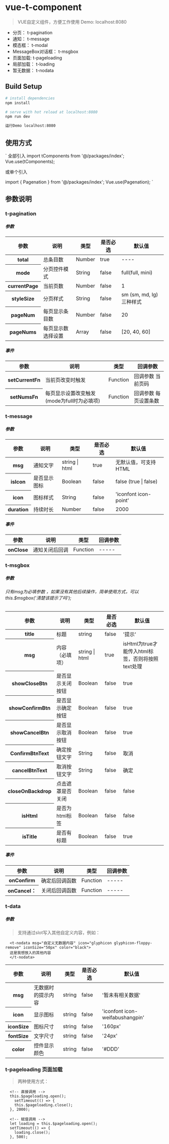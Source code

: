 # vue-t-component

> VUE自定义组件，方便工作使用
> Demo: localhost:8080
<ul>
  <li>分页： t-pagination</li>
  <li>通知： t-message</li>
  <li>模态框： t-modal</li>
  <li>MessageBox对话框： t-msgbox </li>
  <li>页面加载: t-pageloading</li>
  <li>局部加载： t-loading</li>
  <li>暂无数据： t-nodata</li>
</ul>

## Build Setup

``` bash
# install dependencies
npm install

# serve with hot reload at localhost:8080
npm run dev

运行Demo localhost:8080
```

## 使用方式

`
全部引入
import tComponents from '@/packages/index';
Vue.use(tComponents);

或单个引入

import { Pagenation } from '@/packages/index';
Vue.use(Pagenation);
`

## 参数说明
### t-pagination

##### 参数
<table>
    <thead>
    <tr>
        <th>参数</th>
        <th>说明</th>
        <th>类型</th>
        <th>是否必选</th>
        <th>默认值</th>
    </tr>
    </thead>
    <tbody>
      <tr>
        <th>total</th>
        <td>总条目数</td>
        <td>Number</td>
        <td>true</td>
        <td>----</td>
      </tr>
      <tr>
        <th>mode</th>
        <td>分页控件模式</td>
        <td>String</td>
        <td>false</td>
        <td>full(full, mini)</td>
      </tr>
      <tr>
        <th>currentPage</th>
        <td>当前页数</td>
        <td>Number</td>
        <td>false</td>
        <td>1</td>
      </tr>
      <tr>
        <th>styleSize</th>
        <td>分页样式</td>
        <td>String</td>
        <td>false</td>
        <td>sm (sm, md, lg)三种样式</td>
      </tr>
      <tr>
        <th>pageNum</th>
        <td>每页显示条目数</td>
        <td>Number</td>
        <td>false</td>
        <td>20</td>
      </tr>
      <tr>
        <th>pageNums</th>
        <td>每页显示数选择设置</td>
        <td>Array</td>
        <td>false</td>
        <td>[20, 40, 60]</td>
      </tr>
    </tbody>
</table>

##### 事件

<table>
    <thead>
    <tr>
        <th>参数</th>
        <th>说明</th>
        <th>类型</th>
        <th>回调参数</th>
    </tr>
    </thead>
    <tbody>
      <tr>
        <th>setCurrentFn</th>
        <td>当前页改变时触发</td>
        <td>Function</td>
        <td>回调参数 当前页码</td>
      </tr>
      <tr>
        <th>setNumsFn</th>
        <td>每页显示设置改变触发(mode为full时为必填项)</td>
        <td>Function</td>
        <td>回调参数 每页设置条数</td>
      </tr>
    </tbody>
</table>

### t-message

##### 参数
<table>
    <thead>
    <tr>
        <th>参数</th>
        <th>说明</th>
        <th>类型</th>
        <th>是否必选</th>
        <th>默认值</th>
    </tr>
    </thead>
    <tbody>
      <tr>
        <th>msg</th>
        <td>通知文字</td>
        <td>string | html</td>
        <td>true</td>
        <td>无默认值，可支持HTML</td>
      </tr>
      <tr>
        <th>isIcon</th>
        <td>是否显示图标</td>
        <td>Boolean</td>
        <td>false</td>
        <td>false (true | false)</td>
      </tr>
      <tr>
        <th>icon</th>
        <td>图标样式</td>
        <td>String</td>
        <td>false</td>
        <td>'iconfont icon-point'</td>
      </tr>
      <tr>
        <th>duration</th>
        <td>持续时长</td>
        <td>Number</td>
        <td>false</td>
        <td>2000</td>
      </tr>
    </tbody>
</table>

##### 事件

<table>
    <thead>
    <tr>
        <th>参数</th>
        <th>说明</th>
        <th>类型</th>
        <th>回调参数</th>
    </tr>
    </thead>
    <tbody>
      <tr>
        <th>onClose</th>
        <td>通知关闭后回调</td>
        <td>Function</td>
        <td>-----</td>
      </tr>
    </tbody>
</table>

### t-msgbox
##### 参数

###### 只有msg为必填参数 ，如果没有其他后续操作，简单使用方式，可以this.$msgbox('清楚该提示了吗');

<table>
    <thead>
    <tr>
        <th>参数</th>
        <th>说明</th>
        <th>类型</th>
        <th>是否必选</th>
        <th>默认值</th>
    </tr>
    </thead>
    <tbody>
      <tr>
        <th>title</th>
        <td>标题</td>
        <td>string</td>
        <td>false</td>
        <td>'提示'</td>
      </tr>
      <tr>
        <th>msg</th>
        <td>内容（必填项）</td>
        <td>string | html</td>
        <td>true</td>
        <td>isHtml为true才能传入html标签，否则将按照text处理</td>
      </tr>
      <tr>
        <th>showCloseBtn</th>
        <td>是否显示关闭按钮</td>
        <td>Boolean</td>
        <td>false</td>
        <td>true</td>
      </tr>
      <tr>
        <th>showConfirmBtn</th>
        <td>是否显示确定按钮</td>
        <td>Boolean</td>
        <td>false</td>
        <td>true</td>
      </tr>
      <tr>
        <th>showCancelBtn</th>
        <td>是否显示取消按钮</td>
        <td>Boolean</td>
        <td>false</td>
        <td>true</td>
      </tr>
      <tr>
        <th>ConfirmBtnText</th>
        <td>确定按钮文字</td>
        <td>String</td>
        <td>false</td>
        <td>取消</td>
      </tr>
      <tr>
        <th>cancelBtnText</th>
        <td>取消按钮文字</td>
        <td>String</td>
        <td>false</td>
        <td>确定</td>
      </tr>
      <tr>
        <th>closeOnBackdrop</th>
        <td>点击遮罩是否关闭</td>
        <td>Boolean</td>
        <td>false</td>
        <td>false</td>
      </tr>
      <tr>
        <th>isHtml</th>
        <td>是否为html标签</td>
        <td>Boolean</td>
        <td>false</td>
        <td>false</td>
      </tr>
      <tr>
        <th>isTitle</th>
        <td>是否有标题</td>
        <td>Boolean</td>
        <td>false</td>
        <td>true</td>
      </tr>
    </tbody>
</table>

##### 事件

<table>
    <thead>
    <tr>
        <th>参数</th>
        <th>说明</th>
        <th>类型</th>
        <th>回调参数</th>
    </tr>
    </thead>
    <tbody>
      <tr>
        <th>onConfirm</th>
        <td>确定后回调函数</td>
        <td>Function</td>
        <td>-----</td>
      </tr>
      <tr>
        <th>onCancel：</th>
        <td>关闭后回调函数</td>
        <td>Function</td>
        <td>-----</td>
      </tr>
    </tbody>
</table>

### t-data
##### 参数
> 支持通过slot写入其他自定义内容，例如：

```
  <t-nodata msg="自定义无数据内容" icon="glyphicon glyphicon-floppy-remove" iconSize="50px" color="black">
  这是我想放入的其他内容
  </t-nodata>
```
<table>
    <thead>
    <tr>
        <th>参数</th>
        <th>说明</th>
        <th>类型</th>
        <th>是否必选</th>
        <th>默认值</th>
    </tr>
    </thead>
    <tbody>
      <tr>
        <th>msg</th>
        <td>无数据时的提示内容</td>
        <td>string</td>
        <td>false</td>
        <td>'暂未有相关数据'</td>
      </tr>
      <tr>
        <th>icon</th>
        <td>显示图标</td>
        <td>string</td>
        <td>false</td>
        <td>'iconfont icon-weifabushangpin'</td>
      </tr>
      <tr>
        <th>iconSize</th>
        <td>图标尺寸</td>
        <td>string</td>
        <td>false</td>
        <td>'160px'</td>
      </tr>
      <tr>
        <th>fontSize</th>
        <td>文字尺寸</td>
        <td>string</td>
        <td>false</td>
        <td>'24px'</td>
      </tr>
      <tr>
        <th>color</th>
        <td>控件显示颜色</td>
        <td>string</td>
        <td>false</td>
        <td>'#DDD'</td>
      </tr>
    </tbody>
</table>

### t-pageloading 页面加载
> 两种使用方式：

```
  <!-- 直接调用 -->
  this.$pageloading.open();
    setTimeout(() => {
    this.$pageloading.close();
  }, 2000);

  <!-- 赋值调用 -->
  let loading = this.$pageloading.open();
  setTimeout(() => {
    loading.close();
  }, 500);
```
